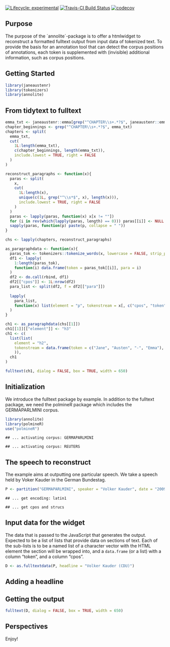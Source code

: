 
<!-- badges: start -->

[![Lifecycle:
experimental](https://img.shields.io/badge/lifecycle-experimental-orange.svg)](https://www.tidyverse.org/lifecycle/#experimental)
[![Travis-CI Build
Status](https://api.travis-ci.org/PolMine/annolite.svg?branch=dev)](https://travis-ci.org/PolMine/annolite)
[![codecov](https://codecov.io/gh/PolMine/annolite/branch/dev/graph/badge.svg)](https://codecov.io/gh/PolMine/annolite/branch/dev)
<!-- badges: end -->

## Purpose

The purpose of the ´annolite´-package is to offer a htmlwidget to
reconstruct a formatted fulltext output from input data of tokenized
text. To provide the basis for an annotation tool that can detect the
corpus positions of annotations, each token is supplemented with
(invisible) additional information, such as corpus positions.

## Getting Started

``` r
library(janeaustenr)
library(tokenizers)
library(annolite)
```

## From tidytext to fulltext

``` r
emma_txt <- janeaustenr::emma[grep("^CHAPTER\\s+.*?$", janeaustenr::emma)[1]:length(janeaustenr::emma)]
chapter_beginnings <- grep("^CHAPTER\\s+.*?$", emma_txt)
chapters <- split(
  emma_txt,
  cut(
    1L:length(emma_txt),
    c(chapter_beginnings, length(emma_txt)),
    include.lowest = TRUE, right = FALSE
  )
)

reconstruct_paragraphs <- function(x){
  paras <- split(
    x, 
    cut(
      1L:length(x),
      unique(c(1L, grep("^\\s*$", x), length(x))),
      include.lowest = TRUE, right = FALSE
    )
  )
  paras <- lapply(paras, function(x) x[x != ""])
  for (i in rev(which(lapply(paras, length) == 0))) paras[[i]] <- NULL
  sapply(paras, function(p) paste(p, collapse = " "))
}

chs <- lapply(chapters, reconstruct_paragraphs)

as_paragraphdata <- function(x){
  paras_tok <- tokenizers::tokenize_words(x, lowercase = FALSE, strip_punct = FALSE)
  df1 <- lapply(
    1:length(paras_tok),
    function(i) data.frame(token = paras_tok[[i]], para = i)
  )
  df2 <- do.call(rbind, df1)
  df2[["cpos"]] <- 1L:nrow(df2)
  para_list <- split(df2, f = df2[["para"]])
  
  lapply(
    para_list,
    function(x) list(element = "p", tokenstream = x[, c("cpos", "token")])
  )
}

ch1 <- as_paragraphdata(chs[[1]])
ch1[[1]][["element"]] <- "h3"
ch1 <- c(
  list(list(
    element = "h2",
    tokenstream = data.frame(token = c("Jane", "Austen", "-", "Emma"), cpos = 10001L:10004L)
    )),
  ch1
)
```

``` r
fulltext(ch1, dialog = FALSE, box = TRUE, width = 650)
```

## Initialization

We introduce the fulltext package by example. In addition to the
fulltext package, we need the polmineR package which includes the
GERMAPARLMINI corpus.

``` r
library(annolite)
library(polmineR)
use("polmineR")
```

    ## ... activating corpus: GERMAPARLMINI

    ## ... activating corpus: REUTERS

## The speech to reconstruct

The example aims at outputting one particular speech. We take a speech
held by Voker Kauder in the German
Bundestag.

``` r
P <- partition("GERMAPARLMINI", speaker = "Volker Kauder", date = "2009-11-10")
```

    ## ... get encoding: latin1

    ## ... get cpos and strucs

## Input data for the widget

The data that is passed to the JavaScript that generates the output.
Expected to be a list of lists that provide data on sections of text.
Each of the sub-lists is to be a named list of a character vector with
the HTML element the section will be wrapped into, and a `data.frame`
(or a list) with a column “token”, and a column “cpos”.

``` r
D <- as.fulltextdata(P, headline = "Volker Kauder (CDU)")
```

## Adding a headline

## Getting the output

``` r
fulltext(D, dialog = FALSE, box = TRUE, width = 650)
```

## Perspectives

Enjoy\!

